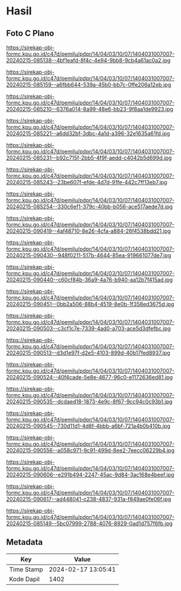 # Hasil

## Foto C Plano

https://sirekap-obj-formc.kpu.go.id/c47d/pemilu/pdpr/14/04/03/10/07/1404031007007-20240215-085138--4bf1eafd-8f4c-4e94-9bb8-9cb4a61ac0a2.jpg

https://sirekap-obj-formc.kpu.go.id/c47d/pemilu/pdpr/14/04/03/10/07/1404031007007-20240215-085159--a6fbb644-539a-45b0-bb7c-0ffe206a12eb.jpg

https://sirekap-obj-formc.kpu.go.id/c47d/pemilu/pdpr/14/04/03/10/07/1404031007007-20240215-085210--6376a014-8a99-48e6-bb23-9f8aa1de9923.jpg

https://sirekap-obj-formc.kpu.go.id/c47d/pemilu/pdpr/14/04/03/10/07/1404031007007-20240215-085221--a6dd32bf-3dbc-4a1d-a396-32e1635a61fd.jpg

https://sirekap-obj-formc.kpu.go.id/c47d/pemilu/pdpr/14/04/03/10/07/1404031007007-20240215-085231--b92c715f-2bb5-4f9f-aedd-c4042b5d699d.jpg

https://sirekap-obj-formc.kpu.go.id/c47d/pemilu/pdpr/14/04/03/10/07/1404031007007-20240215-085243--23be607f-efde-4d7d-91fe-442c7ff13eb7.jpg

https://sirekap-obj-formc.kpu.go.id/c47d/pemilu/pdpr/14/04/03/10/07/1404031007007-20240215-085254--330c6ef1-379c-40bb-b056-ace517aede7d.jpg

https://sirekap-obj-formc.kpu.go.id/c47d/pemilu/pdpr/14/04/03/10/07/1404031007007-20240215-090419--4af48710-8e26-4cfa-a884-26f4538bdd21.jpg

https://sirekap-obj-formc.kpu.go.id/c47d/pemilu/pdpr/14/04/03/10/07/1404031007007-20240215-090430--948f0211-517b-4644-85ea-919661077de7.jpg

https://sirekap-obj-formc.kpu.go.id/c47d/pemilu/pdpr/14/04/03/10/07/1404031007007-20240215-090440--c60cf84b-36a9-4a76-b940-aa12b7f415ad.jpg

https://sirekap-obj-formc.kpu.go.id/c47d/pemilu/pdpr/14/04/03/10/07/1404031007007-20240215-090451--0bb2a506-88b4-4519-8e0b-1f358ed3675d.jpg

https://sirekap-obj-formc.kpu.go.id/c47d/pemilu/pdpr/14/04/03/10/07/1404031007007-20240215-090503--c3cf1c7e-7339-4ad0-a703-ace5d3dfefbc.jpg

https://sirekap-obj-formc.kpu.go.id/c47d/pemilu/pdpr/14/04/03/10/07/1404031007007-20240215-090513--d3d1e97f-d2e5-4103-899d-40b17fed8937.jpg

https://sirekap-obj-formc.kpu.go.id/c47d/pemilu/pdpr/14/04/03/10/07/1404031007007-20240215-090524--40f4cade-5e8e-4677-96c0-e1172636ed81.jpg

https://sirekap-obj-formc.kpu.go.id/c47d/pemilu/pdpr/14/04/03/10/07/1404031007007-20240215-090535--dcdaed18-1873-4e9c-8f67-9cc94c0c93b1.jpg

https://sirekap-obj-formc.kpu.go.id/c47d/pemilu/pdpr/14/04/03/10/07/1404031007007-20240215-090545--730d11d1-4d8f-4bbb-a6bf-721a4b0b410b.jpg

https://sirekap-obj-formc.kpu.go.id/c47d/pemilu/pdpr/14/04/03/10/07/1404031007007-20240215-090556--a058c971-9c91-499d-8ee2-7eecc06229b4.jpg

https://sirekap-obj-formc.kpu.go.id/c47d/pemilu/pdpr/14/04/03/10/07/1404031007007-20240215-090606--e291b494-2247-45ac-9d84-3ac168e4beef.jpg

https://sirekap-obj-formc.kpu.go.id/c47d/pemilu/pdpr/14/04/03/10/07/1404031007007-20240215-090617--ad448041-c238-4837-931a-f849ae0fe06f.jpg

https://sirekap-obj-formc.kpu.go.id/c47d/pemilu/pdpr/14/04/03/10/07/1404031007007-20240215-085149--5bc07999-2788-4076-8929-0ad1d757f6fb.jpg


## Metadata

| Key        | Value               |
| ---------- | ------------------- |
| Time Stamp | 2024-02-17 13:05:41 |
| Kode Dapil | 1402                |



